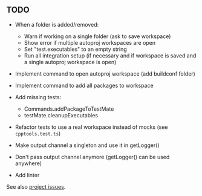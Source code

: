 ## TODO

- When a folder is added/removed:
  - Warn if working on a single folder (ask to save workspace)
  - Show error if multiple autoproj workspaces are open
  - Set "test.executables" to an empty string
  - Run all integration setup (if necessary and if workspace is saved and a single autoproj workspace is open)
- Implement command to open autoproj workspace (add buildconf folder)
- Implement command to add all packages to workspace

- Add missing tests:
  - Commands.addPackageToTestMate
  - testMate.cleanupExecutables
- Refactor tests to use a real workspace instead of mocks (see `cpptools.test.ts`)
- Make output channel a singleton and use it in getLogger()
- Don't pass output channel anymore (getLogger() can be used anywhere)
- Add linter

See also [project issues](https://github.com/g-arjones/vscode-autoproj/issues).